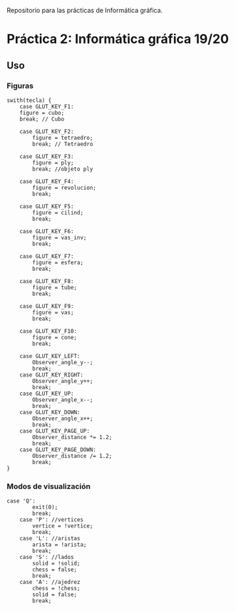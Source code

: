 Repositorio para las prácticas de Informática gráfica.
# Práctica 2: Informática gráfica 19/20

## Uso

### Figuras
    swith(tecla) {
        case GLUT_KEY_F1:
        figure = cubo;
        break; // Cubo
    
        case GLUT_KEY_F2:
            figure = tetraedro;
            break; // Tetraedro
        
        case GLUT_KEY_F3:
            figure = ply;
            break; //objeto ply
        
        case GLUT_KEY_F4:
            figure = revolucion;
            break;
        
        case GLUT_KEY_F5:
            figure = cilind;
            break;
        
        case GLUT_KEY_F6:
            figure = vas_inv;
            break;
        
        case GLUT_KEY_F7:
            figure = esfera;
            break;
        
        case GLUT_KEY_F8:
            figure = tube;
            break;
        
        case GLUT_KEY_F9:
            figure = vas;
            break;
        
        case GLUT_KEY_F10:
            figure = cone;
            break;

        case GLUT_KEY_LEFT:
            Observer_angle_y--;
            break;
        case GLUT_KEY_RIGHT:
            Observer_angle_y++;
            break;
        case GLUT_KEY_UP:
            Observer_angle_x--;
            break;
        case GLUT_KEY_DOWN:
            Observer_angle_x++;
            break;
        case GLUT_KEY_PAGE_UP:
            Observer_distance *= 1.2;
            break;
        case GLUT_KEY_PAGE_DOWN:
            Observer_distance /= 1.2;
            break;
    }

### Modos de visualización

    case 'Q':
            exit(0);
            break;
        case 'P': //vertices
            vertice = !vertice;
            break;
        case 'L': //aristas
            arista = !arista;
            break;
        case 'S': //lados
            solid = !solid;
            chess = false;
            break;
        case 'A': //ajedrez
            chess = !chess;
            solid = false;
            break;
